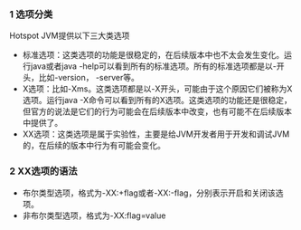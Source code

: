 
### 1 选项分类
Hotspot JVM提供以下三大类选项
- 标准选项：这类选项的功能是很稳定的，在后续版本中也不太会发生变化。运行java或者java -help可以看到所有的标准选项。所有的标准选项都是以-开头，比如-version， -server等。
- X选项：比如-Xms。这类选项都是以-X开头，可能由于这个原因它们被称为X选项。运行java -X命令可以看到所有的X选项。这类选项的功能还是很稳定，但官方的说法是它们的行为可能会在后续版本中改变，也有可能不在后续版本中提供了。
- XX选项：这类选项是属于实验性，主要是给JVM开发者用于开发和调试JVM的，在后续的版本中行为有可能会变化。

### 2 XX选项的语法
- 布尔类型选项，格式为-XX:+flag或者-XX:-flag，分别表示开启和关闭该选项。
- 非布尔类型选项，格式为-XX:flag=value

